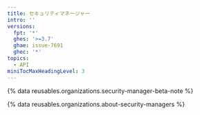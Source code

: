```yaml
---
title: セキュリティマネージャー
intro: ''
versions:
  fpt: '*'
  ghes: '>=3.7'
  ghae: issue-7691
  ghec: '*'
topics:
  - API
miniTocMaxHeadingLevel: 3
---
```


{% data reusables.organizations.security-manager-beta-note %}

{% data reusables.organizations.about-security-managers %}
